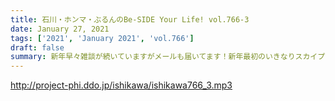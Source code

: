 ```yaml
---
title: 石川・ホンマ・ぶるんのBe-SIDE Your Life! vol.766-3
date: January 27, 2021
tags: ['2021', 'January 2021', 'vol.766']
draft: false
summary: 新年早々雑談が続いていますがメールも届いてます！新年最初のいきなりスカイプもありますよ！
---
```


http://project-phi.ddo.jp/ishikawa/ishikawa766_3.mp3